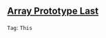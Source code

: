 ## [Array Prototype Last](https://leetcode.com/problems/array-prototype-last)

```Tag```: ```This```
